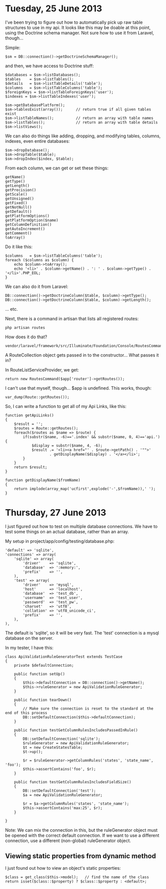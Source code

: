 Tuesday, 25 June 2013
==========================

I've been trying to figure out how to automatically pick up raw table structures to use in my api. It looks like this may be doable at this point, using the Doctrine schema manager. Not sure how to use it from Laravel, though...

Simple:

    $sm = DB::connection()->getDoctrineSchemaManager();

and then, we have access to Doctrine stuff:

    $databases = $sm->listDatabases();
    $tables    = $sm->listTables();
    $details   = $sm->listTableDetails('table');
    $columns   = $sm->listTableColumns('table');
    $foreignKeys = $sm->listTableForeignKeys('user');
    $indexes = $sm->listTableIndexes('user');

    $sm->getDatabasePlatform();
    $sm->tablesExist(array());      // return true if all given tables exist
    $sm->listTableNames();          // return an array with table names
    $sm->listTables();              // return an array with table details
    $sm->listViews();

We can also do things like adding, dropping, and modifying tables, columns, indexes, even entire databases:

    $sm->dropDatabase();
    $sm->dropTable($table);
    $sm->dropIndex($index, $table);

From each column, we can get or set these things:

    getName()
    getType()
    getLength()
    getPrecision()
    getScale()
    getUnsigned()
    getFixed()
    getNotNull()
    getDefault()
    getPlatformOptions()
    getPlatformOption($name)
    getColumnDefinition()
    getAutoIncrement()
    getComment()
    toArray()

Do it like this:

    $columns   = $sm->listTableColumns('table');
    foreach ($columns as $column) {
        echo $column->toArray();
        echo '<li>' . $column->getName() . ': ' . $column->getType() . '</li>'.PHP_EOL;
    }

We can also do it from Laravel:

    DB::connection()->getDoctrineColumn($table, $column)->getType();
    DB::connection()->getDoctrineColumn($table, $column)->getLength();

... etc.


Next, there is a command in artisan that lists all registered routes:

    php artisan routes

How does it do that?

    vendor/laravel/framework/src/Illuminate/Foundation/Console/RoutesCommand.php

A RouteCollection object gets passed in to the constructor...
What passes it in?

In RouteListServiceProvider, we get:

    return new RoutesCommand($app['router']->getRoutes());

I can't use that myself, though... $app is undefined.
This works, though:

    var_dump(Route::getRoutes());

So, I can write a function to get all of my Api Links, like this:

    function getApiLinks()
    {
        $result = '';
        $routes = Route::getRoutes();
        foreach($routes as $name => $route) {
            if(substr($name, -6)=='.index' && substr($name, 0, 4)=='api.') {
                $display = substr($name, 4, -6);
                $result .= '<li><a href="' . $route->getPath() . '"">'
                        . getDisplayName($display) . '</a></li>';
            }
        }
        return $result;
    }

    function getDisplayName($fromName)
    {
        return implode(array_map('ucfirst',explode('-',$fromName)),' ');
    }



Thursday, 27 June 2013
==========================

I just figured out how to test on multiple database connections. We have to test some things on an actual database, rather than an array. 

My setup in project/app/config/testing/database.php:

    'default' => 'sqlite',
    'connections' => array(
        'sqlite' => array(
            'driver'    => 'sqlite',
            'database'  => ':memory:',
            'prefix'    => '',
        ),
        'test' => array(
            'driver'    => 'mysql',
            'host'      => 'localhost',
            'database'  => 'test_db',
            'username'  => 'test_user',
            'password'  => 'test_pw',
            'charset'   => 'utf8',
            'collation' => 'utf8_unicode_ci',
            'prefix'    => '',
        ),
    ),

The default is 'sqlite', so it will be very fast. The 'test' connection is a mysql database on the server. 

In my tester, I have this:

    class ApiValidationRuleGeneratorTest extends TestCase
    {    
        private $defaultConnection;

        public function setUp()
        {
            $this->defaultConnection = DB::connection()->getName();
            $this->ruleGenerator = new ApiValidationRuleGenerator;
        }   

        public function tearDown()
        {
            // Make sure the connection is reset to the standard at the end of this process
            DB::setDefaultConnection($this->defaultConnection);
        }

        public function testGetColumnRulesIncludesPassedInRule()
        {
            DB::setDefaultConnection('sqlite');
            $ruleGenerator = new ApiValidationRuleGenerator;
            $t = new CreateStatesTable;
            $t->up();

            $r = $ruleGenerator->getColumnRules('states', 'state_name', 'foo');
            $this->assertContains('foo', $r);
        }

        public function testGetColumnRulesIncludesFieldSize()
        {
            DB::setDefaultConnection('test');
            $a = new ApiValidationRuleGenerator;

            $r = $a->getColumnRules('states', 'state_name');
            $this->assertContains('max:25', $r);        
        }

    }

Note: We can mix the connection in this, but the ruleGenerator object must be opened with the correct default connection. If we want to use a different connection, use a different (non-global) ruleGenerator object.



Viewing static properties from dynamic method
----------------------------------------------

I just found out how to view an object's static properties:

    $class = get_class($this->model);   // find the name of the class
    return isset($class::$property) ? $class::$property : <default>;

